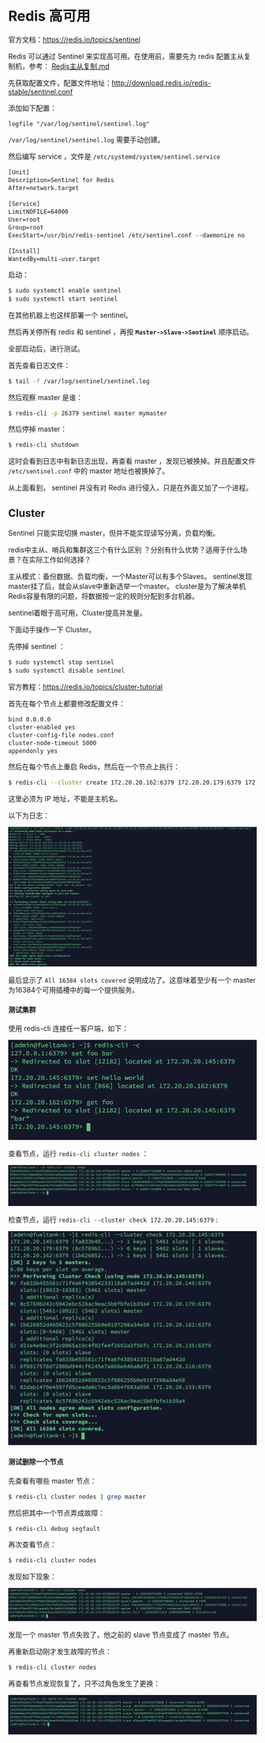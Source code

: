# Redis 高可用

官方文档：https://redis.io/topics/sentinel

Redis 可以通过 Sentinel 来实现高可用。在使用前，需要先为 redis 配置主从复制机，参考： [Redis主从复制.md](Redis主从复制.md) 

先获取配置文件，配置文件地址：http://download.redis.io/redis-stable/sentinel.conf

添加如下配置：

```
logfile "/var/log/sentinel/sentinel.log"
```

`/var/log/sentinel/sentinel.log` 需要手动创建。

然后编写 service ，文件是 `/etc/systemd/system/sentinel.service` 

```
[Unit]
Description=Sentinel for Redis
After=network.target

[Service]
LimitNOFILE=64000
User=root
Group=root
ExecStart=/usr/bin/redis-sentinel /etc/sentinel.conf --daemonize no

[Install]
WantedBy=multi-user.target
```

启动：

```bash
$ sudo systemctl enable sentinel
$ sudo systemctl start sentinel
```

在其他机器上也这样部署一个 sentinel。

然后再关停所有 redis 和 sentinel ，再按 **`Master->Slave->Sentinel`** 顺序启动。

全部启动后，进行测试。

首先查看日志文件：

```bash
$ tail -f /var/log/sentinel/sentinel.log
```

然后观察 master 是谁：

```bash
$ redis-cli -p 26379 sentinel master mymaster
```

然后停掉 master：

```bash
$ redis-cli shutdown
```

这时会看到日志中有新日志出现，再查看 master ，发现已被换掉。并且配置文件 `/etc/sentinel.conf` 中的 master 地址也被换掉了。

从上面看到， sentinel 并没有对 Redis 进行侵入，只是在外面又加了一个进程。



## Cluster

Sentinel 只能实现切换 master，但并不能实现读写分离，负载均衡。

redis中主从、哨兵和集群这三个有什么区别 ？分别有什么优势？适用于什么场景？在实际工作如何选择？

主从模式：备份数据、负载均衡，一个Master可以有多个Slaves。 sentinel发现master挂了后，就会从slave中重新选举一个master。 cluster是为了解决单机Redis容量有限的问题，将数据按一定的规则分配到多台机器。

sentinel着眼于高可用，Cluster提高并发量。



下面动手操作一下 Cluster。

先停掉 sentinel ：

```bash
$ sudo systemctl stop sentinel
$ sudo systemctl disable sentinel
```



官方教程：https://redis.io/topics/cluster-tutorial

首先在每个节点上都要修改配置文件：

```
bind 0.0.0.0
cluster-enabled yes
cluster-config-file nodes.conf
cluster-node-timeout 5000
appendonly yes
```

然后在每个节点上重启 Redis，然后在一个节点上执行：

```bash
$ redis-cli --cluster create 172.20.20.162:6379 172.20.20.179:6379 172.20.20.145:6379 172.20.20.135:6379 172.20.20.218:6379 172.20.20.233:6379 --cluster-replicas 1
```

这里必须为 IP 地址，不能是主机名。

以下为日志：

![image-20200512175130478](../../resource/image-20200512175130478.png)

最后显示了 `All 16384 slots covered` 说明成功了。这意味着至少有一个 master 为16384个可用插槽中的每一个提供服务。



#### 测试集群

使用 redis-cli 连接任一客户端，如下：

![image-20200512175347212](../../resource/image-20200512175347212.png)

查看节点，运行 `redis-cli cluster nodes` ：

![image-20200512175538344](../../resource/image-20200512175538344.png)

检查节点，运行 `redis-cli --cluster check 172.20.20.145:6379` :

![image-20200512180207966](../../resource/image-20200512180207966.png)



#### 测试删除一个节点

先查看有哪些 master 节点：

```bash
$ redis-cli cluster nodes | grep master
```

然后把其中一个节点弄成故障：

```bash
$ redis-cli debug segfault
```

再次查看节点：

```bash
$ redis-cli cluster nodes
```

发现如下现象：

![image-20200512201728610](../../resource/image-20200512201728610.png)

发现一个 master 节点失败了，他之前的 slave 节点变成了 master 节点。

再重新启动刚才发生故障的节点：

````bash
$ redis-cli cluster nodes
````

再查看节点发现恢复了，只不过角色发生了更换：

![image-20200512202126732](../../resource/image-20200512202126732.png)









